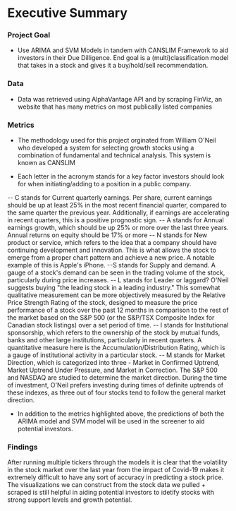 # Executive Summary 

### Project Goal
- Use ARIMA and SVM Models in tandem with CANSLIM Framework to aid investors in their Due Dilligence. End goal is a (multi)classification model that takes in a stock and gives it a buy/hold/sell recommendation. 

### Data
- Data was retrieved using AlphaVantage API and by scraping FinViz, an website that has many metrics on most publically listed companies

### Metrics
- The methodology used for this project orginated from William O'Neil who developed a system for selecting growth stocks using a combination of fundamental and technical analysis. This system is known as CANSLIM

- Each letter in the acronym stands for a key factor investors should look for when initiating/adding to a position in a public company. 

-- C stands for Current quarterly earnings. Per share, current earnings should be up at least 25% in the most recent financial quarter, compared to the same quarter the previous year. Additionally, if earnings are accelerating in recent quarters, this is a positive prognostic sign.
-- A stands for Annual earnings growth, which should be up 25% or more over the last three years. Annual returns on equity should be 17% or more
-- N stands for New product or service, which refers to the idea that a company should have continuing development and innovation. This is what allows the stock to emerge from a proper chart pattern and achieve a new price. A notable example of this is Apple's iPhone.
--S stands for Supply and demand. A gauge of a stock's demand can be seen in the trading volume of the stock, particularly during price increases.
-- L stands for Leader or laggard? O'Neil suggests buying "the leading stock in a leading industry." This somewhat qualitative measurement can be more objectively measured by the Relative Price Strength Rating of the stock, designed to measure the price performance of a stock over the past 12 months in comparison to the rest of the market based on the S&P 500 (or the S&P/TSX Composite Index for Canadian stock listings) over a set period of time.
-- I stands for Institutional sponsorship, which refers to the ownership of the stock by mutual funds, banks and other large institutions, particularly in recent quarters. A quantitative measure here is the Accumulation/Distribution Rating, which is a gauge of institutional activity in a particular stock.
-- M stands for Market Direction, which is categorized into three - Market in Confirmed Uptrend, Market Uptrend Under Pressure, and Market in Correction. The S&P 500 and NASDAQ are studied to determine the market direction. During the time of investment, O'Neil prefers investing during times of definite uptrends of these indexes, as three out of four stocks tend to follow the general market direction.


- In addition to the metrics highlighted above, the predictions of both the ARIMA model and SVM model will be used in the screener to aid potential investors. 


### Findings
After running multiple tickers through the models it is clear that the volatility in the stock market over the last year from the impact of Covid-19 makes it extremely difficult to have any sort of accuracy in predicting a stock price. The visualizations we can construct from the stock data we pulled + scraped is still helpful in aiding potential investors to idetify stocks with strong support levels and growth potential.  
